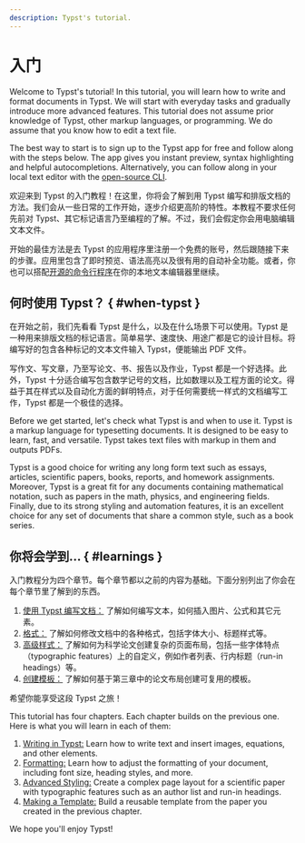 ```yaml
---
description: Typst's tutorial.
---
```


# 入门

<original>
Welcome to Typst's tutorial! In this tutorial, you will learn how to write and
format documents in Typst. We will start with everyday tasks and gradually
introduce more advanced features. This tutorial does not assume prior knowledge
of Typst, other markup languages, or programming. We do assume that you know how
to edit a text file.

The best way to start is to sign up to the Typst app for free and follow along
with the steps below. The app gives you instant preview, syntax highlighting and
helpful autocompletions. Alternatively, you can follow along in your local text
editor with the [open-source CLI](https://github.com/typst/typst).
</original>

欢迎来到 Typst 的入门教程！在这里，你将会了解到用 Typst 编写和排版文档的方法。我们会从一些日常的工作开始，逐步介绍更高阶的特性。本教程不要求任何先前对 Typst、其它标记语言乃至编程的了解。不过，我们会假定你会用电脑编辑文本文件。

开始的最佳方法是去 Typst 的应用程序里注册一个免费的账号，然后跟随接下来的步骤。应用里包含了即时预览、语法高亮以及很有用的自动补全功能。或者，你也可以搭配[开源的命令行程序](https://github.com/typst/typst)在你的本地文本编辑器里继续。

## 何时使用 Typst？ { #when-typst }

在开始之前，我们先看看 Typst 是什么，以及在什么场景下可以使用。Typst 是一种用来排版文档的标记语言。简单易学、速度快、用途广都是它的设计目标。将编写好的包含各种标记的文本文件输入 Typst，便能输出 PDF 文件。

写作文、写文章，乃至写论文、书、报告以及作业，Typst 都是一个好选择。此外，Typst 十分适合编写包含数学记号的文档，比如数理以及工程方面的论文。得益于其在样式以及自动化方面的鲜明特点，对于任何需要统一样式的文档编写工作，Typst 都是一个极佳的选择。

<original>
Before we get started, let's check what Typst is and when to use it. Typst is a
markup language for typesetting documents. It is designed to be easy to learn,
fast, and versatile. Typst takes text files with markup in them and outputs
PDFs.

Typst is a good choice for writing any long form text such as essays, articles,
scientific papers, books, reports, and homework assignments. Moreover, Typst is
a great fit for any documents containing mathematical notation, such as papers
in the math, physics, and engineering fields. Finally, due to its strong styling
and automation features, it is an excellent choice for any set of documents that
share a common style, such as a book series.
</original>

## 你将会学到... { #learnings }

入门教程分为四个章节。每个章节都以之前的内容为基础。下面分别列出了你会在每个章节里了解到的东西。

1. [使用 Typst 编写文档：]($tutorial/writing-in-typst) 了解如何编写文本，如何插入图片、公式和其它元素。
2. [格式：]($tutorial/formatting) 了解如何修改文档中的各种格式，包括字体大小、标题样式等。 
3. [高级样式：]($tutorial/advanced-styling)  了解如何为科学论文创建复杂的页面布局，包括一些字体特点（typographic features）上的自定义，例如作者列表、行内标题（run-in headings）等。
4. [创建模板：]($tutorial/making-a-template) 了解如何基于第三章中的论文布局创建可复用的模板。

希望你能享受这段 Typst 之旅！

<original>
This tutorial has four chapters. Each chapter builds on the previous one. Here
is what you will learn in each of them:

1. [Writing in Typst:]($tutorial/writing-in-typst) Learn how to write text and
   insert images, equations, and other elements.
2. [Formatting:]($tutorial/formatting) Learn how to adjust the formatting
   of your document, including font size, heading styles, and more.
3. [Advanced Styling:]($tutorial/advanced-styling) Create a complex page
   layout for a scientific paper with typographic features such as an author
   list and run-in headings.
4. [Making a Template:]($tutorial/making-a-template) Build a reusable template
   from the paper you created in the previous chapter.

We hope you'll enjoy Typst!
</original>